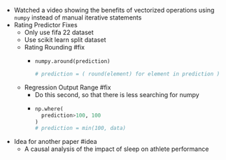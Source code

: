 - Watched a video showing the benefits of vectorized operations using `numpy` instead of manual iterative statements
- Rating Predictor Fixes
	- Only use fifa 22 dataset
	- Use scikit learn split dataset
	- Rating Rounding #fix
		- ```python
		  numpy.around(prediction)
		  
		  # prediction = ( round(element) for element in prediction )
		  ```
	- Regression Output Range #fix
		- Do this second, so that there is less searching for numpy
		- ```python
		  np.where(
		    prediction>100, 100
		  )
		  # prediction = min(100, data)
		  ```
- Idea for another paper #idea
	- A causal analysis of the impact of sleep on athlete performance